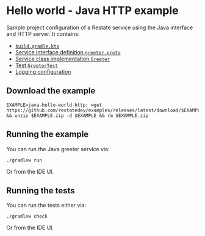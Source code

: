 # Hello world - Java HTTP example

Sample project configuration of a Restate service using the Java interface and HTTP server. It contains:

* [`build.gradle.kts`](build.gradle.kts)
* [Service interface definition `greeter.proto`](src/main/proto/greeter.proto)
* [Service class implementation `Greeter`](src/main/java/dev/restate/sdk/examples/Greeter.java)
* [Test `GreeterTest`](src/test/java/dev/restate/sdk/examples/GreeterTest.java)
* [Logging configuration](src/main/resources/log4j2.properties)

## Download the example

```shell
EXAMPLE=java-hello-world-http; wget https://github.com/restatedev/examples/releases/latest/download/$EXAMPLE.zip && unzip $EXAMPLE.zip -d $EXAMPLE && rm $EXAMPLE.zip
```

## Running the example

You can run the Java greeter service via:

```shell
./gradlew run
```

Or from the IDE UI.

## Running the tests

You can run the tests either via:

```shell
./gradlew check
```

Or from the IDE UI.